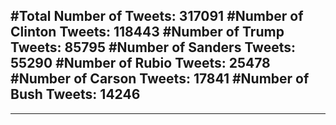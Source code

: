 #Total Number of Tweets: 317091 
#Number of Clinton Tweets: 118443
#Number of Trump Tweets: 85795
#Number of Sanders Tweets: 55290
#Number of Rubio Tweets: 25478
#Number of Carson Tweets: 17841
#Number of Bush Tweets: 14246
---
---
